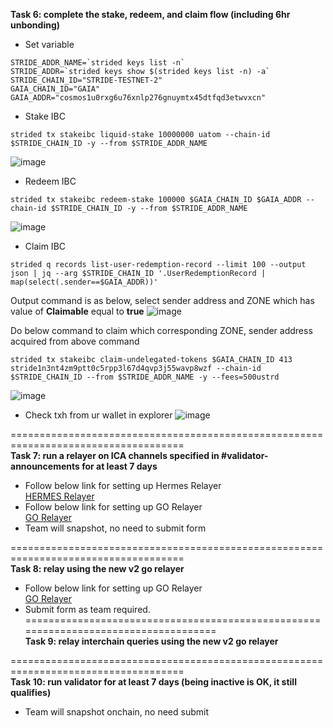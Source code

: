 **Task 6: complete the stake, redeem, and claim flow (including 6hr unbonding)**	
- Set variable
```
STRIDE_ADDR_NAME=`strided keys list -n`
STRIDE_ADDR=`strided keys show $(strided keys list -n) -a`
STRIDE_CHAIN_ID="STRIDE-TESTNET-2"
GAIA_CHAIN_ID="GAIA"
GAIA_ADDR="cosmos1u0rxg6u76xnlp276gnuymtx45dtfqd3etwvxcn"
```
- Stake IBC
```
strided tx stakeibc liquid-stake 10000000 uatom --chain-id $STRIDE_CHAIN_ID -y --from $STRIDE_ADDR_NAME
```
![image](https://user-images.githubusercontent.com/91453629/183052486-144ecbda-2318-47a9-a582-7d61dba1c411.png)

- Redeem IBC
```
strided tx stakeibc redeem-stake 100000 $GAIA_CHAIN_ID $GAIA_ADDR --chain-id $STRIDE_CHAIN_ID -y --from $STRIDE_ADDR_NAME
```
![image](https://user-images.githubusercontent.com/91453629/183052679-6b9a6010-92ae-4425-8c27-580ddad6e4f1.png)

- Claim IBC
```
strided q records list-user-redemption-record --limit 100 --output json | jq --arg $STRIDE_CHAIN_ID '.UserRedemptionRecord | map(select(.sender==$GAIA_ADDR))'
```
Output command is as below, select sender address and ZONE which has value of **Claimable** equal to **true**
![image](https://user-images.githubusercontent.com/91453629/183052877-4a9ad67c-5666-4b79-bd3a-277d026cd9d3.png)

Do below command to claim which corresponding ZONE, sender address acquired from above command
```
strided tx stakeibc claim-undelegated-tokens $GAIA_CHAIN_ID 413 stride1n3nt4zm9ptt0c5rpp3l67d4qvp3j55wavp8wzf --chain-id $STRIDE_CHAIN_ID --from $STRIDE_ADDR_NAME -y --fees=500ustrd
```
![image](https://user-images.githubusercontent.com/91453629/183053434-36b916f3-0147-41e2-a36a-b539a52c9745.png)

- Check txh from ur wallet in explorer
![image](https://user-images.githubusercontent.com/91453629/183053573-e5e5c1e7-426f-4a59-943f-4480de0de473.png)

====================================================================================  
**Task 7: run a relayer on ICA channels specified in #validator-announcements for at least 7 days**
- Follow below link for setting up Hermes Relayer   
    [HERMES Relayer](https://github.com/viennguyenbkdn/Cosmos_Stride/blob/main/STRIDE-TESTNET-2/Guide%20for%20Hermes%20Relayer.md)
- Follow below link for setting up GO Relayer   
    [GO Relayer](https://github.com/viennguyenbkdn/Cosmos_Stride/blob/main/STRIDE-TESTNET-2/Guide%20for%20v2%20GO%20Relayer.md)
- Team will snapshot, no need to submit form

====================================================================================  
**Task 8: relay using the new v2 go relayer**   
- Follow below link for setting up GO Relayer   
    [GO Relayer](https://github.com/viennguyenbkdn/Cosmos_Stride/blob/main/STRIDE-TESTNET-2/Guide%20for%20v2%20GO%20Relayer.md)
- Submit form as team required.    
====================================================================================  
**Task 9: relay interchain queries using the new v2 go relayer**

====================================================================================  
**Task 10: run validator for at least 7 days (being inactive is OK, it still qualifies)**
- Team will snapshot onchain, no need submit
   
